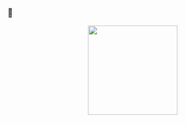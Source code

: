 ### 👋
<div align="center">
    <a href="https://github.com/matdevz">
      <img height="180em" src="https://github-readme-stats.vercel.app/api?username=matdevz&show_icons=true&theme=dracula&include_all_commits=true&count_private=true"/>
</div>

